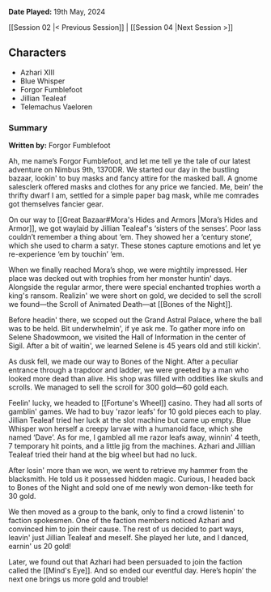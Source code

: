 **Date Played:** 19th May, 2024

[[Session 02 |< Previous Session]] | [[Session 04 |Next Session >]]

## Characters
- Azhari XIII
- Blue Whisper
- Forgor Fumblefoot
- Jillian Tealeaf
- Telemachus Vaeloren

### Summary

**Written by:** Forgor Fumblefoot

Ah, me name’s Forgor Fumblefoot, and let me tell ye the tale of our latest adventure on Nimbus 9th, 1370DR. We started our day in the bustling bazaar, lookin' to buy masks and fancy attire for the masked ball. A gnome salesclerk offered masks and clothes for any price we fancied. Me, bein’ the thrifty dwarf I am, settled for a simple paper bag mask, while me comrades got themselves fancier gear.

On our way to [[Great Bazaar#Mora's Hides and Armors |Mora’s Hides and Armor]], we got waylaid by Jillian Tealeaf's ‘sisters of the senses’. Poor lass couldn’t remember a thing about ‘em. They showed her a ‘century stone’, which she used to charm a satyr. These stones capture emotions and let ye re-experience ‘em by touchin’ ‘em.

When we finally reached Mora’s shop, we were mightily impressed. Her place was decked out with trophies from her monster huntin' days. Alongside the regular armor, there were special enchanted trophies worth a king's ransom. Realizin' we were short on gold, we decided to sell the scroll we found—the Scroll of Animated Death—at [[Bones of the Night]].

Before headin' there, we scoped out the Grand Astral Palace, where the ball was to be held. Bit underwhelmin', if ye ask me. To gather more info on Selene Shadowmoon, we visited the Hall of Information in the center of Sigil. After a bit of waitin', we learned Selene is 45 years old and still kickin'.

As dusk fell, we made our way to Bones of the Night. After a peculiar entrance through a trapdoor and ladder, we were greeted by a man who looked more dead than alive. His shop was filled with oddities like skulls and scrolls. We managed to sell the scroll for 300 gold—60 gold each.

Feelin' lucky, we headed to [[Fortune's Wheel]] casino. They had all sorts of gamblin' games. We had to buy 'razor leafs' for 10 gold pieces each to play. Jillian Tealeaf tried her luck at the slot machine but came up empty. Blue Whisper won herself a creepy larvae with a humanoid face, which she named ‘Dave’. As for me, I gambled all me razor leafs away, winnin' 4 teeth, 7 temporary hit points, and a little jig from the machines. Azhari and Jillian Tealeaf tried their hand at the big wheel but had no luck.

After losin' more than we won, we went to retrieve my hammer from the blacksmith. He told us it possessed hidden magic. Curious, I headed back to Bones of the Night and sold one of me newly won demon-like teeth for 30 gold.

We then moved as a group to the bank, only to find a crowd listenin' to faction spokesmen. One of the faction members noticed Azhari and convinced him to join their cause. The rest of us decided to part ways, leavin' just Jillian Tealeaf and meself. She played her lute, and I danced, earnin' us 20 gold!

Later, we found out that Azhari had been persuaded to join the faction called the [[Mind's Eye]]. And so ended our eventful day. Here’s hopin’ the next one brings us more gold and trouble!
